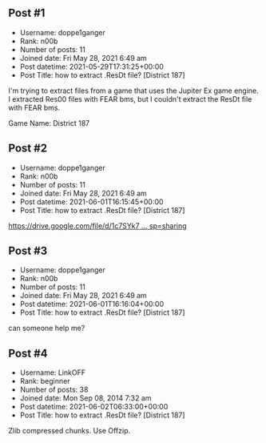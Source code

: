 ## Post #1
- Username: doppe1ganger
- Rank: n00b
- Number of posts: 11
- Joined date: Fri May 28, 2021 6:49 am
- Post datetime: 2021-05-29T17:31:25+00:00
- Post Title: how to extract .ResDt file? [District 187]

I'm trying to extract files from a game that uses the Jupiter Ex game engine. I extracted Res00 files with FEAR bms, but I couldn't extract the ResDt file with FEAR bms.

Game Name: District 187
## Post #2
- Username: doppe1ganger
- Rank: n00b
- Number of posts: 11
- Joined date: Fri May 28, 2021 6:49 am
- Post datetime: 2021-06-01T16:15:45+00:00
- Post Title: how to extract .ResDt file? [District 187]

[https://drive.google.com/file/d/1c7SYk7 ... sp=sharing](https://drive.google.com/file/d/1c7SYk7ib4AKfP2oQKfd7EuRm9VGgKILX/view?usp=sharing)
## Post #3
- Username: doppe1ganger
- Rank: n00b
- Number of posts: 11
- Joined date: Fri May 28, 2021 6:49 am
- Post datetime: 2021-06-01T16:16:04+00:00
- Post Title: how to extract .ResDt file? [District 187]

can someone help me?
## Post #4
- Username: LinkOFF
- Rank: beginner
- Number of posts: 38
- Joined date: Mon Sep 08, 2014 7:32 am
- Post datetime: 2021-06-02T06:33:00+00:00
- Post Title: how to extract .ResDt file? [District 187]

Zlib compressed chunks. Use Offzip.
